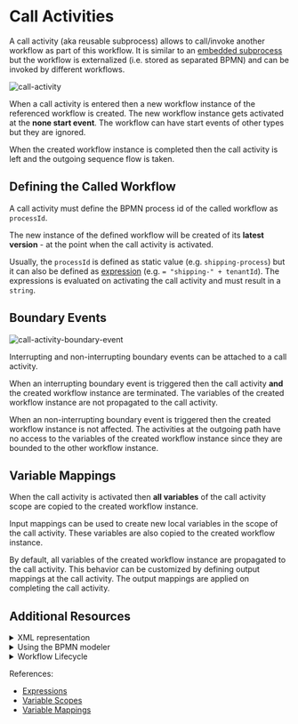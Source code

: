 # Call Activities

A call activity (aka reusable subprocess) allows to call/invoke another workflow as part of this workflow. It is similar to an [embedded subprocess](/bpmn-workflows/embedded-subprocesses/embedded-subprocesses.html) but the workflow is externalized (i.e. stored as separated BPMN) and can be invoked by different workflows.

![call-activity](/bpmn-workflows/call-activities/call-activities-example.png)

When a call activity is entered then a new workflow instance of the referenced workflow is created. The new workflow instance gets activated at the **none start event**. The workflow can have start events of other types but they are ignored.

When the created workflow instance is completed then the call activity is left and the outgoing sequence flow is taken.

## Defining the Called Workflow

A call activity must define the BPMN process id of the called workflow as `processId`.

The new instance of the defined workflow will be created of its **latest version** - at the point when the call activity is activated.

Usually, the `processId` is defined as static value (e.g. `shipping-process`) but it can also be defined as [expression](/reference/expressions.html) (e.g. `= "shipping-" + tenantId`). The expressions is evaluated on activating the call activity and must result in a `string`.

## Boundary Events

![call-activity-boundary-event](/bpmn-workflows/call-activities/call-activities-boundary-events.png)

Interrupting and non-interrupting boundary events can be attached to a call activity.

When an interrupting boundary event is triggered then the call activity **and** the created workflow instance are terminated. The variables of the created workflow instance are not propagated to the call activity.

When an non-interrupting boundary event is triggered then the created workflow instance is not affected. The activities at the outgoing path have no access to the variables of the created workflow instance since they are bounded to the other workflow instance.

## Variable Mappings

When the call activity is activated then **all variables** of the call activity scope are copied to the created workflow instance.

Input mappings can be used to create new local variables in the scope of the call activity. These variables are also copied to the created workflow instance.

By default, all variables of the created workflow instance are propagated to the call activity. This behavior can be customized by defining output mappings at the call activity. The output mappings are applied on completing the call activity.

## Additional Resources

<details>
  <summary>XML representation</summary>
  <p>A call activity with static process id:

```xml
<bpmn:callActivity id="task-A" name="A">
  <bpmn:extensionElements>
    <zeebe:calledElement processId="child-process-id" />
  </bpmn:extensionElements>
</bpmn:callActivity>
```

  </p>
</details>

<details>
  <summary>Using the BPMN modeler</summary>
  <p>Adding a call activity with static process id:

![call-activity](/bpmn-workflows/call-activities/bpmn-modeler-call-activity.gif)

  </p>
</details>

<details>
  <summary>Workflow Lifecycle</summary>
  <p>Workflow instance records of a call activity:

<table>
    <tr>
        <th>Intent</th>
        <th>Element Id</th>
        <th>Element Type</th>
    </tr>
    <tr>
        <td>ELEMENT_ACTIVATING</td>
        <td>task-a</td>
        <td>CALL_ACTIVITY</td>
    <tr>
    <tr>
        <td>ELEMENT_ACTIVATED</td>
        <td>task-a</td>
        <td>CALL_ACTIVITY</td>
    <tr>
    <tr>
        <td>ELEMENT_ACTIVATING</td>
        <td>child-process-id</td>
        <td>PROCESS</td>
    <tr>
    <tr>
        <td>ELEMENT_ACTIVATED</td>
        <td>child-process-id</td>
        <td>PROCESS</td>
    <tr>
    <tr>
        <td>...</td>
        <td>...</td>
        <td>...</td>
    <tr>
    <tr>
        <td>ELEMENT_COMPLETED</td>
        <td>child-process-id</td>
        <td>PROCESS</td>
    <tr>
    <tr>
        <td>ELEMENT_COMPLETING</td>
        <td>task-a</td>
        <td>CALL_ACTIVITY</td>
    <tr>
    <tr>
        <td>ELEMENT_COMPLETED</td>
        <td>task-a</td>
        <td>CALL_ACTIVITY</td>
    <tr>
</table>

The workflow instance records of the created workflow instance have a reference to its parent workflow instance (`parentWorkflowInstanceKey`) and the element instance of the call activity (`parentElementInstanceKey`).

  </p>
</details>

References:
* [Expressions](/reference/expressions.html)
* [Variable Scopes](/reference/variables.html#variable-scopes)
* [Variable Mappings](/reference/variables.html#inputoutput-variable-mappings)

